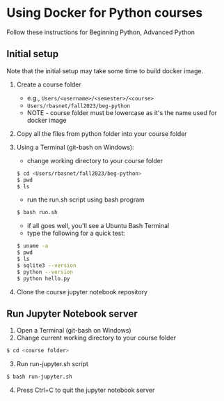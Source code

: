 # Using Docker for Python courses

Follow these instructions for Beginning Python, Advanced Python

## Initial setup

Note that the initial setup may take some time to build docker image.

1. Create a course folder
    - e.g., `Users/<username>/<semester>/<course>`
    - `Users/rbasnet/fall2023/beg-python`
    - NOTE - course folder must be lowercase as it's the name used for docker image

2. Copy all the files from python folder into your course folder

3. Using a Terminal (git-bash on Windows):

    - change working directory to your course folder
    
    ```bash
    $ cd <Users/rbasnet/fall2023/beg-python>
    $ pwd
    $ ls
    ```
    - run the run.sh script using bash program

    ```bash
    $ bash run.sh
    ```
    - if all goes well, you'll see a Ubuntu Bash Terminal
    - type the following for a quick test:

    ```bash
    $ uname -a
    $ pwd
    $ ls
    $ sqlite3 --version
    $ python --version
    $ python hello.py
    ```

4. Clone the course jupyter notebook repository

## Run Jupyter Notebook server

1. Open a Terminal (git-bash on Windows)
2. Change current working directory to your course folder
  
  ```bash
  $ cd <course folder>
  ```

3. Run run-jupyter.sh script

  ```bash
  $ bash run-jupyter.sh
  ```

4. Press Ctrl+C to quit the jupyter notebook server
